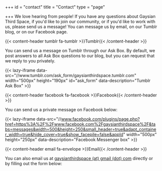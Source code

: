 +++
id = "contact"
title = "Contact"
type = "page"

+++
We love hearing from people! If you have any questions about Gaysian Third Space, if you'd like to join our community, or if you'd like to work with us, please send us a message! You can message us by email, on our Tumblr blog, or on our Facebook page.

{{< content-header tumblr fa-tumblr >}}Tumblr{{< /content-header >}}

You can send us a message on Tumblr through our Ask Box. By default, we post answers to all Ask Box questions to our blog, but you can request that we reply to you privately.

<p>
{{< lazy-iframe data-src="//www.tumblr.com/ask_form/gaysianthirdspace.tumblr.com" width="500px" height="190px" id="ask_form" data-description="Tumblr Ask Box" >}}
<!--[if IE]><script type="text/javascript">document.getElementById('ask_form').allowTransparency=true;</script><![endif]-->
</p>

{{< content-header facebook fa-facebook >}}Facebook{{< /content-header >}}

You can send us a private message on Facebook below:

{{< lazy-iframe data-src="//www.facebook.com/plugins/page.php?href=https%3A%2F%2Fwww.facebook.com%2Fgaysianthirdspace%2F&tabs=messages&width=500&height=250&small_header=true&adapt_container_width=true&hide_cover=true&show_facepile=false&appId" width="500px" height="250px" data-description="Facebook Messenger box" >}}

{{< content-header email fa-envelope >}}Email{{< /content-header >}}

You can also email us at [gaysianthirdspace (at) gmail (dot) com](mailto:gaysianthirdspace@gmail.com) directly or by filling out the form below:
